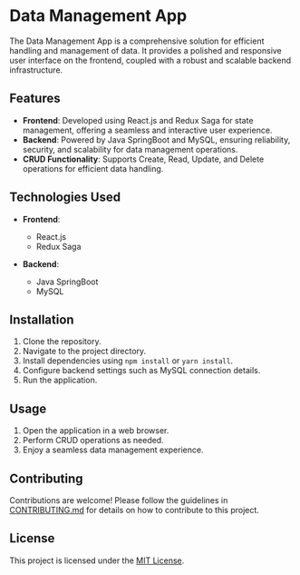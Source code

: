 # Data Management App

The Data Management App is a comprehensive solution for efficient handling and management of data. It provides a polished and responsive user interface on the frontend, coupled with a robust and scalable backend infrastructure.

## Features

- **Frontend**: Developed using React.js and Redux Saga for state management, offering a seamless and interactive user experience.
- **Backend**: Powered by Java SpringBoot and MySQL, ensuring reliability, security, and scalability for data management operations.
- **CRUD Functionality**: Supports Create, Read, Update, and Delete operations for efficient data handling.
  
## Technologies Used

- **Frontend**:
  - React.js
  - Redux Saga
  
- **Backend**:
  - Java SpringBoot
  - MySQL

## Installation

1. Clone the repository.
2. Navigate to the project directory.
3. Install dependencies using `npm install` or `yarn install`.
4. Configure backend settings such as MySQL connection details.
5. Run the application.

## Usage

1. Open the application in a web browser.
2. Perform CRUD operations as needed.
3. Enjoy a seamless data management experience.

## Contributing

Contributions are welcome! Please follow the guidelines in [CONTRIBUTING.md](CONTRIBUTING.md) for details on how to contribute to this project.

## License

This project is licensed under the [MIT License](LICENSE).
